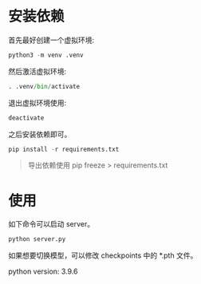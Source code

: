 # 安装依赖

首先最好创建一个虚拟环境:

```python
python3 -m venv .venv
```
然后激活虚拟环境:

```python
. .venv/bin/activate
```

退出虚拟环境使用:

```python
deactivate
```

之后安装依赖即可。
```python
pip install -r requirements.txt
```

> 导出依赖使用 pip freeze > requirements.txt

# 使用

如下命令可以启动 server。

```python
python server.py
```

如果想要切换模型，可以修改 checkpoints 中的 *.pth 文件。

python version: 3.9.6